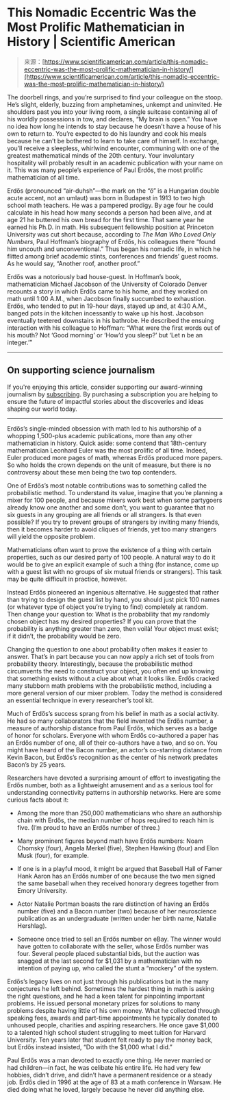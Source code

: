 <!--yml
category: 未分类
date: 2024-05-27 15:16:33
-->

# This Nomadic Eccentric Was the Most Prolific Mathematician in History | Scientific American

> 来源：[https://www.scientificamerican.com/article/this-nomadic-eccentric-was-the-most-prolific-mathematician-in-history/](https://www.scientificamerican.com/article/this-nomadic-eccentric-was-the-most-prolific-mathematician-in-history/)

The doorbell rings, and you’re surprised to find your colleague on the stoop. He’s slight, elderly, buzzing from amphetamines, unkempt and uninvited. He shoulders past you into your living room, a single suitcase containing all of his worldly possessions in tow, and declares, “My brain is open.” You have no idea how long he intends to stay because he doesn’t have a house of his own to return to. You’re expected to do his laundry and cook his meals because he can’t be bothered to learn to take care of himself. In exchange, you’ll receive a sleepless, whirlwind encounter, communing with one of the greatest mathematical minds of the 20th century. Your involuntary hospitality will probably result in an academic publication with your name on it. This was many people’s experience of Paul Erd&odblac;s, the most prolific mathematician of all time.

Erd&odblac;s (pronounced “air-duhsh”—the mark on the “&odblac;” is a Hungarian double acute accent, not an umlaut) was born in Budapest in 1913 to two high school math teachers. He was a pampered prodigy. By age four he could calculate in his head how many seconds a person had been alive, and at age 21 he buttered his own bread for the first time. That same year he earned his Ph.D. in math. His subsequent fellowship position at Princeton University was cut short because, according to *The Man Who Loved Only Numbers,* Paul Hoffman’s biography of Erd&odblac;s, his colleagues there “found him uncouth and unconventional.” Thus began his nomadic life, in which he flitted among brief academic stints, conferences and friends’ guest rooms. As he would say, “Another roof, another proof.”

Erd&odblac;s was a notoriously bad house-guest. In Hoffman’s book, mathematician Michael Jacobson of the University of Colorado Denver recounts a story in which Erd&odblac;s came to his home, and they worked on math until 1:00 A.M., when Jacobson finally succumbed to exhaustion. Erd&odblac;s, who tended to put in 19-hour days, stayed up and, at 4:30 A.M., banged pots in the kitchen incessantly to wake up his host. Jacobson eventually teetered downstairs in his bathrobe. He described the ensuing interaction with his colleague to Hoffman: “What were the first words out of his mouth? Not ‘Good morning’ or ‘How’d you sleep?’ but ‘Let n be an integer.’”

* * *

## On supporting science journalism

If you're enjoying this article, consider supporting our award-winning journalism by [subscribing](/getsciam/). By purchasing a subscription you are helping to ensure the future of impactful stories about the discoveries and ideas shaping our world today.

* * *

Erd&odblac;s’s single-minded obsession with math led to his authorship of a whopping 1,500-plus academic publications, more than any other mathematician in history. Quick aside: some contend that 18th-century mathematician Leonhard Euler was the most prolific of all time. Indeed, Euler produced more pages of math, whereas Erd&odblac;s produced more papers. So who holds the crown depends on the unit of measure, but there is no controversy about these men being the two top contenders.

One of Erd&odblac;s’s most notable contributions was to something called the probabilistic method. To understand its value, imagine that you’re planning a mixer for 100 people, and because mixers work best when some partygoers already know one another and some don’t, you want to guarantee that no six guests in any grouping are all friends or all strangers. Is that even possible? If you try to prevent groups of strangers by inviting many friends, then it becomes harder to avoid cliques of friends, yet too many strangers will yield the opposite problem.

Mathematicians often want to prove the existence of a thing with certain properties, such as our desired party of 100 people. A natural way to do it would be to give an explicit example of such a thing (for instance, come up with a guest list with no groups of six mutual friends or strangers). This task may be quite difficult in practice, however.

Instead Erd&odblac;s pioneered an ingenious alternative. He suggested that rather than trying to design the guest list by hand, you should just pick 100 names (or whatever type of object you’re trying to find) completely at random. Then change your question to: What is the probability that my randomly chosen object has my desired properties? If you can prove that the probability is anything greater than zero, then voilà! Your object must exist; if it didn’t, the probability would be zero.

Changing the question to one about probability often makes it easier to answer. That’s in part because you can now apply a rich set of tools from probability theory. Interestingly, because the probabilistic method circumvents the need to construct your object, you often end up knowing that something exists without a clue about what it looks like. Erd&odblac;s cracked many stubborn math problems with the probabilistic method, including a more general version of our mixer problem. Today the method is considered an essential technique in every researcher’s tool kit.

Much of Erd&odblac;s’s success sprang from his belief in math as a social activity. He had so many collaborators that the field invented the Erd&odblac;s number, a measure of authorship distance from Paul Erd&odblac;s, which serves as a badge of honor for scholars. Everyone with whom Erd&odblac;s co-authored a paper has an Erd&odblac;s number of one, all of their co-authors have a two, and so on. You might have heard of the Bacon number, an actor’s co-starring distance from Kevin Bacon, but Erd&odblac;s’s recognition as the center of his network predates Bacon’s by 25 years.

Researchers have devoted a surprising amount of effort to investigating the Erd&odblac;s number, both as a lightweight amusement and as a serious tool for understanding connectivity patterns in authorship networks. Here are some curious facts about it:

*   Among the more than 250,000 mathematicians who share an authorship chain with Erd&odblac;s, the median number of hops required to reach him is five. (I’m proud to have an Erd&odblac;s number of three.)

*   Many prominent figures beyond math have Erd&odblac;s numbers: Noam Chomsky (four), Angela Merkel (five), Stephen Hawking (four) and Elon Musk (four), for example.

*   If one is in a playful mood, it might be argued that Baseball Hall of Famer Hank Aaron has an Erd&odblac;s number of one because the two men signed the same baseball when they received honorary degrees together from Emory University.

*   Actor Natalie Portman boasts the rare distinction of having an Erd&odblac;s number (five) and a Bacon number (two) because of her neuroscience publication as an undergraduate (written under her birth name, Natalie Hershlag).

*   Someone once tried to sell an Erd&odblac;s number on eBay. The winner would have gotten to collaborate with the seller, whose Erd&odblac;s number was four. Several people placed substantial bids, but the auction was snagged at the last second for $1,031 by a mathematician with no intention of paying up, who called the stunt a “mockery” of the system.

Erd&odblac;s’s legacy lives on not just through his publications but in the many conjectures he left behind. Sometimes the hardest thing in math is asking the right questions, and he had a keen talent for pinpointing important problems. He issued personal monetary prizes for solutions to many problems despite having little of his own money. What he collected through speaking fees, awards and part-time appointments he typically donated to unhoused people, charities and aspiring researchers. He once gave $1,000 to a talented high school student struggling to meet tuition for Harvard University. Ten years later that student felt ready to pay the money back, but Erd&odblac;s instead insisted, “Do with the $1,000 what I did.”

Paul Erd&odblac;s was a man devoted to exactly one thing. He never married or had children—in fact, he was celibate his entire life. He had very few hobbies, didn’t drive, and didn’t have a permanent residence or a steady job. Erd&odblac;s died in 1996 at the age of 83 at a math conference in Warsaw. He died doing what he loved, largely because he never did anything else.